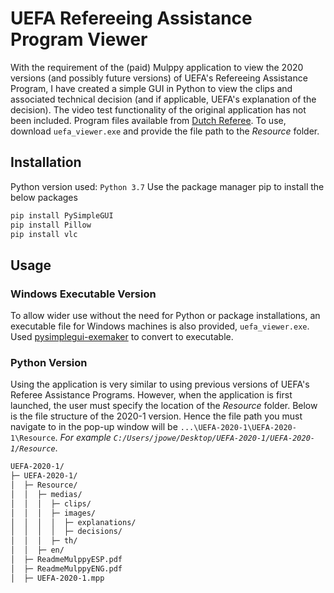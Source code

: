 # UEFA Refereeing Assistance Program Viewer
With the requirement of the (paid) Mulppy application to view the 2020 versions (and possibly future versions) of UEFA's Refereeing Assistance Program, I have created a simple GUI in Python to view the clips and associated technical decision (and if applicable, UEFA's explanation of the decision). The video test functionality of the original application has not been included. Program files available from [Dutch Referee](https://www.dutchreferee.com/refereeing-assistance-programme/). To use, download `uefa_viewer.exe` and provide the file path to the *Resource* folder.

## Installation
Python version used: `Python 3.7`
Use the package manager pip to install the below packages
```bash
pip install PySimpleGUI
pip install Pillow
pip install vlc	
```
## Usage
### Windows Executable Version
To allow wider use without the need for Python or package installations, an executable file for Windows machines is also provided, `uefa_viewer.exe`. Used [pysimplegui-exemaker](https://pypi.org/project/pysimplegui-exemaker/) to convert to executable. 

### Python Version
Using the application is very similar to using previous versions of UEFA's Referee Assistance Programs. However, when the application is first launched, the user must specify the location of the *Resource* folder. Below is the file structure of the 2020-1 version. Hence the file path you must navigate to in the pop-up window will be `...\UEFA-2020-1\UEFA-2020-1\Resource`. *For example `C:/Users/jpowe/Desktop/UEFA-2020-1/UEFA-2020-1/Resource`*. 


``` bash
UEFA-2020-1/
├─ UEFA-2020-1/
│  ├─ Resource/
│  │  ├─ medias/
│  │  │  ├─ clips/
│  │  │  ├─ images/
│  │  │  │  ├─ explanations/
│  │  │  │  ├─ decisions/
│  │  │  ├─ th/
│  │  ├─ en/
│  ├─ ReadmeMulppyESP.pdf
│  ├─ ReadmeMulppyENG.pdf
│  ├─ UEFA-2020-1.mpp
```